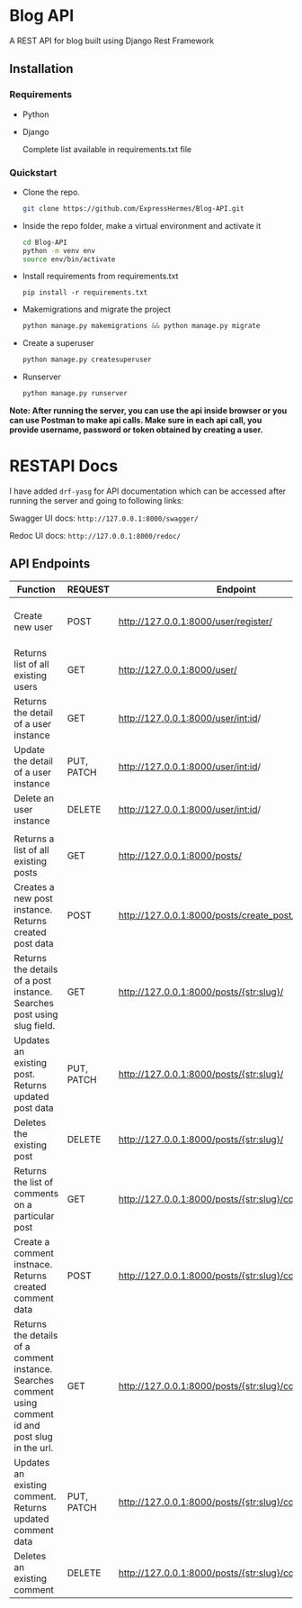 # Blog API
A REST API for blog built using Django Rest Framework

## Installation

### Requirements
- Python
- Django

    Complete list available in requirements.txt file

### Quickstart
- Clone the repo.  
    ```bash
    git clone https://github.com/ExpressHermes/Blog-API.git
    ```

- Inside the repo folder, make a virtual environment and activate it 
    ```bash
    cd Blog-API
    python -m venv env 
    source env/bin/activate
    ```

- Install requirements from requirements.txt
    ```
    pip install -r requirements.txt
    ```

- Makemigrations and migrate the project
    ```python
    python manage.py makemigrations && python manage.py migrate
    ```

- Create a superuser
    ```python
    python manage.py createsuperuser
    ```

- Runserver
    ```python
    python manage.py runserver
    ```

**Note: After running the server, you can use the api inside browser or you can use Postman to make api calls. Make sure in each api call, you provide username, password or token obtained by creating a user.**

# RESTAPI Docs
I have added `drf-yasg` for API documentation which can be accessed after running the server and going to following links:

Swagger UI docs:    `http://127.0.0.1:8000/swagger/`

Redoc UI docs:  `http://127.0.0.1:8000/redoc/`


## API Endpoints

| Function                                                                                               | REQUEST    | Endpoint                                                | Authorization       | parameters                                                                                            |  |
|--------------------------------------------------------------------------------------------------------|------------|---------------------------------------------------------|---------------------|-------------------------------------------------------------------------------------------------------|--|
| Create new user                                                                                        | POST       | http://127.0.0.1:8000/user/register/                    | Not Required        | username: string,<br> email: email,<br> password: string                                              |  |
| Returns list of all existing users                                                                     | GET        | http://127.0.0.1:8000/user/                             | Basic Authorization |                                                                                                       |  |
| Returns the detail of a user instance                                                                  | GET        | http://127.0.0.1:8000/user/<int:id>/                    | Basic Authorization | id: integer                                                                                           |  |
| Update the detail of a user instance                                                                   | PUT, PATCH | http://127.0.0.1:8000/user/<int:id>/                    | Basic Authorization | id: integer                                                                                           |  |
| Delete an user instance                                                                                | DELETE     | http://127.0.0.1:8000/user/<int:id>/                    | Basic Authorization | id: integer                                                                                           |  |
|                                                                                                        |            |                                                         |                     |                                                                                                       |  |
| Returns a list of all existing posts                                                                   | GET        | http://127.0.0.1:8000/posts/                            | Not Required        |                                                                                                       |  |
| Creates a new post instance. Returns created post data                                                 | POST       | http://127.0.0.1:8000/posts/create_post/                | Basic Authorization | title: string,<br> description: string,<br> body: string,                                             |  |
| Returns the details of a post instance. Searches post using slug field.                                | GET        | http://127.0.0.1:8000/posts/{str:slug}/                 | Basic Authorization | slug: string,<br>author: integer(user pk),<br>title: string,<br>description: string,<br>body: string, |  |
| Updates an existing post. Returns updated post data                                                    | PUT, PATCH | http://127.0.0.1:8000/posts/{str:slug}/                 | Basic Authorization | slug: string,<br>author: integer(user pk),<br>title: string,<br>description: string,<br>body: string, |  |
| Deletes the existing post                                                                              | DELETE     | http://127.0.0.1:8000/posts/{str:slug}/                 | Basic Authorization | slug: string                                                                                          |  |
| Returns the list of comments on a particular post                                                      | GET        | http://127.0.0.1:8000/posts/{str:slug}/comment/         | Not Required        | slug: string                                                                                          |  |
| Create a comment instnace. Returns created comment data                                                | POST       | http://127.0.0.1:8000/posts/{str:slug}/comment/create   | Basic Authorization | slug: string, <br>body: string                                                                        |  |
| Returns the details of a comment instance. Searches comment using comment id and post slug in the url. | GET        | http://127.0.0.1:8000/posts/{str:slug}/comment/{int:id} | Not Required        | slug: string,<br>id: integer(comment id)                                                              |  |
| Updates an existing comment. Returns updated comment data                                              | PUT, PATCH | http://127.0.0.1:8000/posts/{str:slug}/comment/{int:id} | Basic Authorization | slug: string,<br>id: integer(comment id) <br>body: string,                                            |  |
| Deletes an existing comment                                                                            | DELETE     | http://127.0.0.1:8000/posts/{str:slug}/comment/{int:id} | Basic               | slug: string,<br>id: integer(comment id)                                                              |  |
                                                                                   
